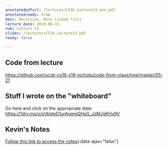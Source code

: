 ```yaml
---
annotatedpdfurl: /lectures/CS16_Lecture13_ann.pdf
annotatedready: true
desc: Recursion, More Linked lists
lecture_date: 2019-08-15
num: Lecture 13
slides: /lectures/CS16_Lecture13.pdf
ready: false

---
```


## Code from lecture

<https://github.com/ucsb-cs16-s19-nichols/code-from-class/tree/master/05-21>

## Stuff I wrote on the "whiteboard"

Go here and click on the appropriate date:
<https://1drv.ms/o/s!AlgIeD1urAgmgQHsG_JzMJgKHx9V>

## Kevin's Notes

[Follow this link to access the notes](/lectures/CS16_Lecture13_Notes.docx){:data-ajax="false"}
